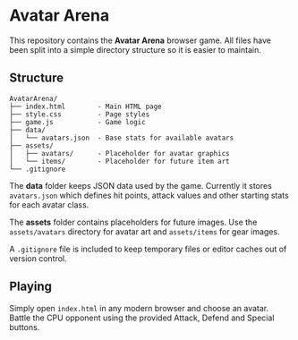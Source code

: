 # Avatar Arena

This repository contains the **Avatar Arena** browser game.  All files have been
split into a simple directory structure so it is easier to maintain.

## Structure

```
AvatarArena/
├── index.html        - Main HTML page
├── style.css         - Page styles
├── game.js           - Game logic
├── data/
│   └── avatars.json  - Base stats for available avatars
├── assets/
│   ├── avatars/      - Placeholder for avatar graphics
│   └── items/        - Placeholder for future item art
└── .gitignore
```

The **data** folder keeps JSON data used by the game. Currently it stores
`avatars.json` which defines hit points, attack values and other starting stats
for each avatar class.

The **assets** folder contains placeholders for future images. Use the `assets/avatars` directory for avatar art and `assets/items` for gear images.

A `.gitignore` file is included to keep temporary files or editor caches out of
version control.

## Playing
Simply open `index.html` in any modern browser and choose an avatar. Battle the
CPU opponent using the provided Attack, Defend and Special buttons.
